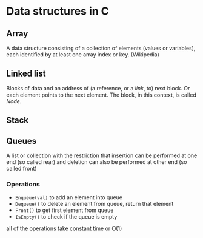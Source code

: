 # Data structures in C

## Array
A data structure consisting of a collection of elements (values or variables), each identified by at least one array index or key. (Wikipedia)

## Linked list
Blocks of data and an address of (a reference, or a *link*, to) next block. Or each element points to the next element. The block, in this context, is called *Node*.

## Stack


## Queues
A list or collection with the restriction that insertion can be performed at one end (so called rear) and deletion can also be performed at other end (so called front)

### Operations
- `Enqueue(val)` to add an element into queue
- `Dequeue()` to delete an element from queue, return that element
- `Front()` to get first element from queue
- `IsEmpty()` to check if the queue is empty

all of the operations take constant time or O(1)

